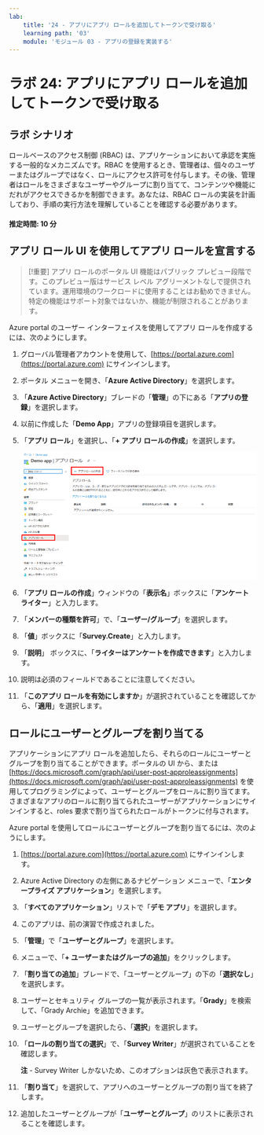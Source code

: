 ```yaml
---
lab:
    title: '24 - アプリにアプリ ロールを追加してトークンで受け取る'
    learning path: '03'
    module: 'モジュール 03 - アプリの登録を実装する'
---
```


# ラボ 24: アプリにアプリ ロールを追加してトークンで受け取る

## ラボ シナリオ

ロールベースのアクセス制御 (RBAC) は、アプリケーションにおいて承認を実施する一般的なメカニズムです。RBAC を使用するとき、管理者は、個々のユーザーまたはグループではなく、ロールにアクセス許可を付与します。その後、管理者はロールをさまざまなユーザーやグループに割り当てて、コンテンツや機能にだれがアクセスできるかを制御できます。あなたは、RBAC ロールの実装を計画しており、手順の実行方法を理解していることを確認する必要があります。

#### 推定時間: 10 分

## アプリ ロール UI を使用してアプリ ロールを宣言する

>[!重要]
>アプリ ロールのポータル UI 機能はパブリック プレビュー段階です。このプレビュー版はサービス レベル アグリーメントなしで提供されています。運用環境のワークロードに使用することはお勧めできません。特定の機能はサポート対象ではないか、機能が制限されることがあります。

Azure portal のユーザー インターフェイスを使用してアプリ ロールを作成するには、次のようにします。

1. グローバル管理者アカウントを使用して、[https://portal.azure.com](https://portal.azure.com) にサインインします。

2. ポータル メニューを開き、「**Azure Active Directory**」を選択します。

3. 「**Azure Active Directory**」ブレードの「**管理**」の下にある「**アプリの登録**」を選択します。

4. 以前に作成した「**Demo App**」アプリの登録項目を選択します。

5. 「**アプリ ロール**」を選択し、「**+ アプリ ロールの作成**」を選択します。

    ![アプリ ロールの作成が強調表示されているアプリ ロールを示す画面イメージ](./media/lp3-mod3-app-roles-create-app-role.png)

6. 「**アプリ ロールの作成**」ウィンドウの「**表示名**」ボックスに「**アンケート ライター**」と入力します。

7. 「**メンバーの種類を許可**」で、「**ユーザー/グループ**」を選択します。

8. 「**値**」ボックスに「**Survey.Create**」と入力します。

9. 「**説明**」 ボックスに、「**ライターはアンケートを作成できます**」と入力します。

10. 説明は必須のフィールドであることに注意してください。

11. 「**このアプリ ロールを有効にしますか**」が選択されていることを確認してから、「**適用**」を選択します。

## ロールにユーザーとグループを割り当てる

アプリケーションにアプリ ロールを追加したら、それらのロールにユーザーとグループを割り当てることができます。ポータルの UI から、または [https://docs.microsoft.com/graph/api/user-post-approleassignments](https://docs.microsoft.com/graph/api/user-post-approleassignments) を使用してプログラミングによって、ユーザーとグループをロールに割り当てます。さまざまなアプリのロールに割り当てられたユーザーがアプリケーションにサインインすると、roles 要求で割り当てられたロールがトークンに付与されます。

Azure portal を使用してロールにユーザーとグループを割り当てるには、次のようにします。

1. [https://portal.azure.com](https://portal.azure.com) にサインインします。

2. Azure Active Directory の左側にあるナビゲーション メニューで、「**エンタープライズ アプリケーション**」を選択します。

3. 「**すべてのアプリケーション**」リストで「**デモ アプリ**」を選択します。

4. このアプリは、前の演習で作成されました。

5. 「**管理**」で「**ユーザーとグループ**」を選択します。

6. メニューで、「**+ ユーザーまたはグループの追加**」をクリックします。

7. 「**割り当ての追加**」ブレードで、「ユーザーとグループ」の下の「**選択なし**」を選択します。

8. ユーザーとセキュリティ グループの一覧が表示されます。「**Grady**」を検索して、「Grady Archie」を追加できます。

9. ユーザーとグループを選択したら、「**選択**」を選択します。

10. 「**ロールの割り当ての選択**」で、「**Survey Writer**」が選択されていることを確認します。

    **注** - Survey Writer しかないため、このオプションは灰色で表示されます。

11. 「**割り当て**」を選択して、アプリへのユーザーとグループの割り当てを終了します。

12. 追加したユーザーとグループが「**ユーザーとグループ**」のリストに表示されることを確認します。
